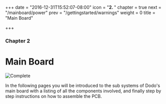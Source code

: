 +++
date = "2016-12-31T15:52:07-08:00"
icon = "<b>2. </b>"
chapter = true
next = "/mainboard/power"
prev = "/gettingstarted/warnings"
weight = 0
title = "Main Board"

+++

### Chapter 2

# Main Board

![Complete](/main/complete.jpg?width=50%)

In the following pages you will be introduced to the sub systems of Dodo's main board with a listing of all the components involved, and finally step by step instructions on how to assemble the PCB.
